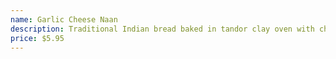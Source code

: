 ```yaml
---
name: Garlic Cheese Naan
description: Traditional Indian bread baked in tandor clay oven with cheese & garlic.
price: $5.95
---
```

